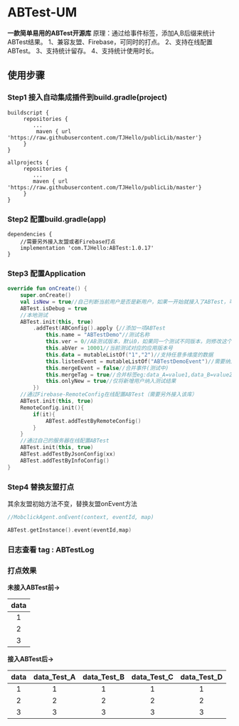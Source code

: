 # ABTest-UM
**一款简单易用的ABTest开源库**
原理：通过给事件标签，添加A,B后缀来统计ABTest结果。
1、兼容友盟、Firebase，可同时的打点。
2、支持在线配置ABTest。
3、支持统计留存。
4、支持统计使用时长。

## 使用步骤

### Step1 接入自动集成插件到build.gradle(project)

```
buildscript {
     repositories {
        ...
         maven { url 'https://raw.githubusercontent.com/TJHello/publicLib/master'}
     }
}

allprojects {
     repositories {
        ...
        maven { url 'https://raw.githubusercontent.com/TJHello/publicLib/master'}
     }
}

```

### Step2 配置build.gradle(app)


```
dependencies {
    //需要另外接入友盟或者Firebase打点
    implementation 'com.TJHello:ABTest:1.0.17'
}
```

### Step3 配置Application


```kotlin
override fun onCreate() {
    super.onCreate()
    val isNew = true//自己判断当前用户是否是新用户，如果一开始就接入了ABTest，可以写成true。
    ABTest.isDebug = true
    //本地测试
    ABTest.init(this, true)
        .addTest(ABConfig().apply {//添加一项ABTest
            this.name = "ABTestDemo"//测试名称
            this.ver = 0//AB测试版本，默认0，如果同一个测试不同版本，则修改这个数值
            this.abVer = 10001//当前测试对应的应用版本号
            this.data = mutableListOf("1","2")//支持任意多维度的数据
            this.listenEvent = mutableListOf("ABTestDemoEvent")//需要纳入AB的事件,留空则监听所有事件
            this.mergeEvent = false//合并事件(测试中)
            this.mergeTag = true//合并标签eg:data_A=value1,data_B=value2  ->  data = value1_A,data = value2_B
            this.onlyNew = true//仅将新增用户纳入测试结果
        })
    //通过Firebase-RemoteConfig在线配置ABTest（需要另外接入该库）
    ABTest.init(this, true)
    RemoteConfig.init(){
        if(it){
            ABTest.addTestByRemoteConfig()
        }    
    }
    //通过自己的服务器在线配置ABTest
    ABTest.init(this, true)
    ABTest.addTestByJsonConfig(xx)
    ABTest.addTestByInfoConfig()
}

```

### Step4 替换友盟打点

其余友盟初始方法不变，替换友盟onEvent方法

```kotlin
//MobclickAgent.onEvent(context, eventId, map)

ABTest.getInstance().event(eventId,map)

```

### 日志查看 tag : ABTestLog

### 打点效果

**未接入ABTest前->**

data |
:---:|
1 |
2 |
3 |



**接入ABTest后->**

data | data_Test_A | data_Test_B | data_Test_C | data_Test_D |
:---:|:---:|:---:|:---:|:---:|
1 | 1 | 1 | 1 | 1 |
2 | 2 | 2 | 2 | 2 |
3 | 3 | 3 | 3 | 3 |

